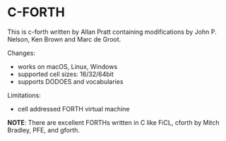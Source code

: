 C-FORTH
=======

This is c-forth written by Allan Pratt containing modifications by
John P. Nelson, Ken Brown and Marc de Groot.

Changes:

   * works on macOS, Linux, Windows
   * supported cell sizes: 16/32/64bit
   * supports DODOES and vocabularies

Limitations:

   * cell addressed FORTH virtual machine

**NOTE**: There are excellent FORTHs written in C like FiCL, cforth by Mitch Bradley, PFE, and gforth.
